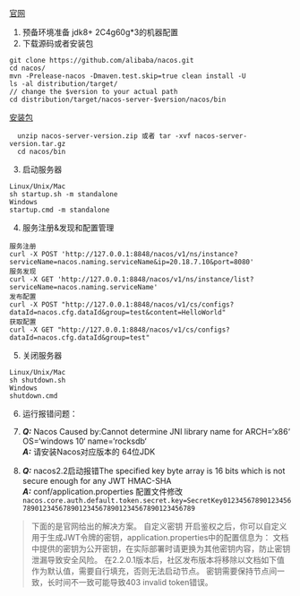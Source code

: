 ﻿[官网](https://nacos.io/zh-cn/docs/quick-start.html)
1. 预备环境准备 jdk8+  2C4g60g*3的机器配置
2. 下载源码或者安装包
```shell
git clone https://github.com/alibaba/nacos.git
cd nacos/
mvn -Prelease-nacos -Dmaven.test.skip=true clean install -U  
ls -al distribution/target/
// change the $version to your actual path
cd distribution/target/nacos-server-$version/nacos/bin
```
[安装包](https://github.com/alibaba/nacos/releases)  
```shell
  unzip nacos-server-version.zip 或者 tar -xvf nacos-server-version.tar.gz
  cd nacos/bin
```
3. 启动服务器
```shell
Linux/Unix/Mac
sh startup.sh -m standalone
Windows
startup.cmd -m standalone
```
4. 服务注册&发现和配置管理
```shell
服务注册
curl -X POST 'http://127.0.0.1:8848/nacos/v1/ns/instance?serviceName=nacos.naming.serviceName&ip=20.18.7.10&port=8080'
服务发现
curl -X GET 'http://127.0.0.1:8848/nacos/v1/ns/instance/list?serviceName=nacos.naming.serviceName'
发布配置
curl -X POST "http://127.0.0.1:8848/nacos/v1/cs/configs?dataId=nacos.cfg.dataId&group=test&content=HelloWorld"
获取配置
curl -X GET "http://127.0.0.1:8848/nacos/v1/cs/configs?dataId=nacos.cfg.dataId&group=test"
```



5. 关闭服务器
```shell
Linux/Unix/Mac
sh shutdown.sh
Windows
shutdown.cmd
```


6. 运行报错问题：
61. ***Q:*** Nacos Caused by:Cannot determine JNI library name for ARCH=‘x86‘ OS=‘windows 10‘ name=‘rocksdb‘  
***A:*** 请安装Nacos对应版本的 64位JDK 


62. ***Q:*** nacos2.2启动报错The specified key byte array is 16 bits which is not secure enough for any JWT HMAC-SHA  
***A:*** conf/application.properties 配置文件修改  
`nacos.core.auth.default.token.secret.key=SecretKey012345678901234567890123456789012345678901234567890123456789`
> 下面的是官网给出的解决方案。 自定义密钥 开启鉴权之后，你可以自定义用于生成JWT令牌的密钥，application.properties中的配置信息为：
> 文档中提供的密钥为公开密钥，在实际部署时请更换为其他密钥内容，防止密钥泄漏导致安全风险。
> 在2.2.0.1版本后，社区发布版本将移除以文档如下值作为默认值，需要自行填充，否则无法启动节点。
> 密钥需要保持节点间一致，长时间不一致可能导致403 invalid token错误。
